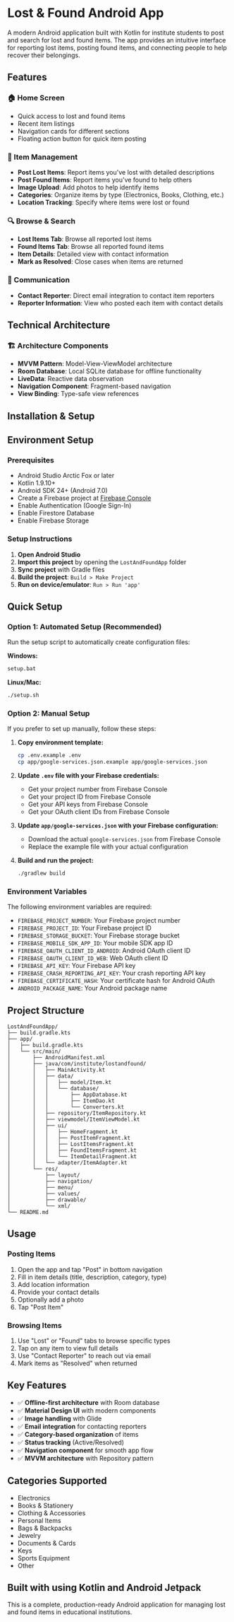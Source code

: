 # Lost & Found Android App

A modern Android application built with Kotlin for institute students to post and search for lost and found items. The app provides an intuitive interface for reporting lost items, posting found items, and connecting people to help recover their belongings.

## Features

### 🏠 Home Screen
- Quick access to lost and found items
- Recent item listings
- Navigation cards for different sections
- Floating action button for quick item posting

### 📱 Item Management
- **Post Lost Items**: Report items you've lost with detailed descriptions
- **Post Found Items**: Report items you've found to help others
- **Image Upload**: Add photos to help identify items
- **Categories**: Organize items by type (Electronics, Books, Clothing, etc.)
- **Location Tracking**: Specify where items were lost or found

### 🔍 Browse & Search
- **Lost Items Tab**: Browse all reported lost items
- **Found Items Tab**: Browse all reported found items
- **Item Details**: Detailed view with contact information
- **Mark as Resolved**: Close cases when items are returned

### 💬 Communication
- **Contact Reporter**: Direct email integration to contact item reporters
- **Reporter Information**: View who posted each item with contact details

## Technical Architecture

### 🏗️ Architecture Components
- **MVVM Pattern**: Model-View-ViewModel architecture
- **Room Database**: Local SQLite database for offline functionality
- **LiveData**: Reactive data observation
- **Navigation Component**: Fragment-based navigation
- **View Binding**: Type-safe view references

## Installation & Setup

## Environment Setup

### Prerequisites
- Android Studio Arctic Fox or later
- Kotlin 1.9.10+
- Android SDK 24+ (Android 7.0)
- Create a Firebase project at [Firebase Console](https://console.firebase.google.com/)
- Enable Authentication (Google Sign-In)
- Enable Firestore Database
- Enable Firebase Storage

### Setup Instructions

1. **Open Android Studio**
2. **Import this project** by opening the `LostAndFoundApp` folder
3. **Sync project** with Gradle files
4. **Build the project**: `Build > Make Project`
5. **Run on device/emulator**: `Run > Run 'app'`

## Quick Setup

### Option 1: Automated Setup (Recommended)
Run the setup script to automatically create configuration files:

**Windows:**
```bash
setup.bat
```

**Linux/Mac:**
```bash
./setup.sh
```

### Option 2: Manual Setup
If you prefer to set up manually, follow these steps:

1. **Copy environment template:**
   ```bash
   cp .env.example .env
   cp app/google-services.json.example app/google-services.json
   ```

2. **Update `.env` file with your Firebase credentials:**
   - Get your project number from Firebase Console
   - Get your project ID from Firebase Console
   - Get your API keys from Firebase Console
   - Get your OAuth client IDs from Firebase Console

3. **Update `app/google-services.json` with your Firebase configuration:**
   - Download the actual `google-services.json` from Firebase Console
   - Replace the example file with your actual configuration

4. **Build and run the project:**
   ```bash
   ./gradlew build
   ```

### Environment Variables

The following environment variables are required:

- `FIREBASE_PROJECT_NUMBER`: Your Firebase project number
- `FIREBASE_PROJECT_ID`: Your Firebase project ID
- `FIREBASE_STORAGE_BUCKET`: Your Firebase storage bucket
- `FIREBASE_MOBILE_SDK_APP_ID`: Your mobile SDK app ID
- `FIREBASE_OAUTH_CLIENT_ID_ANDROID`: Android OAuth client ID
- `FIREBASE_OAUTH_CLIENT_ID_WEB`: Web OAuth client ID
- `FIREBASE_API_KEY`: Your Firebase API key
- `FIREBASE_CRASH_REPORTING_API_KEY`: Your crash reporting API key
- `FIREBASE_CERTIFICATE_HASH`: Your certificate hash for Android OAuth
- `ANDROID_PACKAGE_NAME`: Your Android package name

## Project Structure

```
LostAndFoundApp/
├── build.gradle.kts
├── app/
│   ├── build.gradle.kts
│   └── src/main/
│       ├── AndroidManifest.xml
│       ├── java/com/institute/lostandfound/
│       │   ├── MainActivity.kt
│       │   ├── data/
│       │   │   ├── model/Item.kt
│       │   │   └── database/
│       │   │       ├── AppDatabase.kt
│       │   │       ├── ItemDao.kt
│       │   │       └── Converters.kt
│       │   ├── repository/ItemRepository.kt
│       │   ├── viewmodel/ItemViewModel.kt
│       │   ├── ui/
│       │   │   ├── HomeFragment.kt
│       │   │   ├── PostItemFragment.kt
│       │   │   ├── LostItemsFragment.kt
│       │   │   ├── FoundItemsFragment.kt
│       │   │   └── ItemDetailFragment.kt
│       │   └── adapter/ItemAdapter.kt
│       └── res/
│           ├── layout/
│           ├── navigation/
│           ├── menu/
│           ├── values/
│           ├── drawable/
│           └── xml/
└── README.md
```

## Usage

### Posting Items
1. Open the app and tap "Post" in bottom navigation
2. Fill in item details (title, description, category, type)
3. Add location information
4. Provide your contact details
5. Optionally add a photo
6. Tap "Post Item"

### Browsing Items
1. Use "Lost" or "Found" tabs to browse specific types
2. Tap on any item to view full details
3. Use "Contact Reporter" to reach out via email
4. Mark items as "Resolved" when returned

## Key Features

- ✅ **Offline-first architecture** with Room database
- ✅ **Material Design UI** with modern components
- ✅ **Image handling** with Glide
- ✅ **Email integration** for contacting reporters
- ✅ **Category-based organization** of items
- ✅ **Status tracking** (Active/Resolved)
- ✅ **Navigation component** for smooth app flow
- ✅ **MVVM architecture** with Repository pattern

## Categories Supported
- Electronics
- Books & Stationery
- Clothing & Accessories
- Personal Items
- Bags & Backpacks
- Jewelry
- Documents & Cards
- Keys
- Sports Equipment
- Other

## Built with using Kotlin and Android Jetpack

This is a complete, production-ready Android application for managing lost and found items in educational institutions. 

